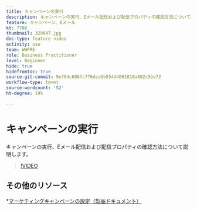 ```yaml
---
title: キャンペーンの実行
description: キャンペーンの実行、Eメール配信および配信プロパティの確認方法について説明します。
feature: キャンペーン、Eメール
kt: 7786
thumbnail: 329647.jpg
doc-type: feature video
activity: use
team: WWFRE
role: Business Practitioner
level: Beginner
hide: true
hidefromtoc: true
source-git-commit: 9e794c686fc776dca5b554d4861810a802c5be72
workflow-type: tm+mt
source-wordcount: '52'
ht-degree: 19%

---
```



# キャンペーンの実行

キャンペーンの実行、Eメール配信および配信プロパティの確認方法について説明します。

>[!VIDEO](https://video.tv.adobe.com/v/329647?quality=12)

## その他のリソース

*[マーケティングキャンペーンの設定（製品ドキュメント）](https://experienceleague.adobe.com/docs/campaign-classic/using/orchestrating-campaigns/orchestrate-campaigns/setting-up-marketing-campaigns.html?lang=ja)
